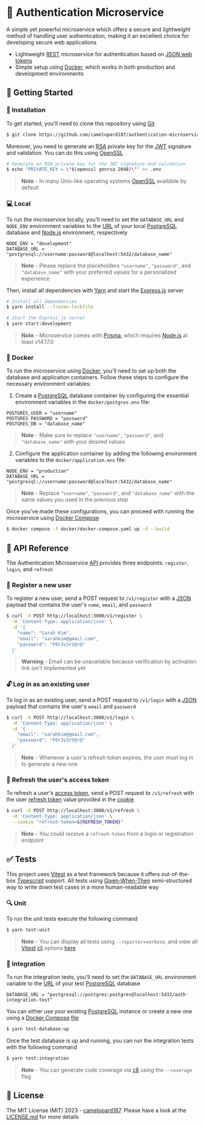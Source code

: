 # 🌻 Authentication Microservice

A simple yet powerful microservice which offers a secure and lightweight method of handling user authentication, making it an excellent choice for developing secure web applications

- Lightweight [REST](https://en.wikipedia.org/wiki/Representational_state_transfer) microservice for authentication based on [JSON web tokens](https://jwt.io/)
- Simple setup using [Docker](https://www.docker.com/), which works in both production and development environments

## 🤸 Getting Started

### 💾 Installation

To get started, you'll need to clone this repository using [Git](https://git-scm.com/)

```bash
$ git clone https://github.com/camelopard187/authentication-microservice-lightweight.git
```

Moreover, you need to generate an [RSA](<https://en.wikipedia.org/wiki/RSA_(cryptosystem)>) private key for the [JWT](https://jwt.io/) signature and validation. You can do this using [OpenSSL](https://www.openssl.org/)

```bash
# Generate an RSA private key for the JWT signature and validation
$ echo "PRIVATE_KEY = \"$(openssl genrsa 2048)\"" >> .env
```

> **Note** - In many Unix-like operating systems [OpenSSL](https://www.openssl.org/) available by default

### 💻 Local

To run the microservice locally, you'll need to set the `DATABASE_URL` and `NODE_ENV` environment variables to the [URL](https://en.wikipedia.org/wiki/URL) of your local [PostgreSQL](https://www.postgresql.org/) database and [Node.js](https://nodejs.org/en) environment, respectively

```env
NODE_ENV = "development"
DATABASE_URL = "postgresql://username:password@localhost:5432/database_name"
```

> **Note** - Please replace the placeholders `"username"`, `"password"`, and `"database_name"` with your preferred values for a personalized experience

Then, install all dependencies with [Yarn](https://yarnpkg.com/) and start the [Express.js](https://expressjs.com/) server

```bash
# Install all dependencies
$ yarn install --frozen-lockfile

# Start the Express.js server
$ yarn start:development
```

> **Note** - Microservice comes with [Prisma](https://www.prisma.io/), which requires [Node.js](https://nodejs.org/) at least v14.17.0

### 🐳 Docker

To run the microservice using [Docker](https://www.docker.com/), you'll need to set up both the database and application containers. Follow these steps to configure the necessary environment variables:

1. Create a [PostgreSQL](https://www.postgresql.org/) database container by configuring the essential environment variables in the `docker/postgres.env` file:

```env
POSTGRES_USER = "username"
POSTGRES_PASSWORD = "password"
POSTGRES_DB = "database_name"
```

> **Note** - Make sure to replace `"username"`, `"password"`, and `"database_name"` with your desired values

2. Configure the application container by adding the following environment variables to the `docker/application.env` file:

```env
NODE_ENV = "production"
DATABASE_URL = "postgresql://username:password@localhost:5432/database_name"
```

> **Note** - Replace `"username"`, `"password"`, and `"database_name"` with the same values you used in the previous step

Once you've made these configurations, you can proceed with running the microservice using [Docker Compose](https://docs.docker.com/compose/)

```bash
$ docker compose -f docker/docker-compose.yaml up -d --build
```

## 🌿 API Reference

The Authentication Microservice [API](https://en.wikipedia.org/wiki/API) provides three endpoints: `register`, `login`, and `refresh`

### 🪪 Register a new user

To register a new user, send a POST request to `/v1/register` with a [JSON](https://www.json.org/) payload that contains the user's `name`, `email`, and `password`

```bash
$ curl -X POST http://localhost:3000/v1/register \
  -H 'Content-Type: application/json' \
  -d '{
    "name": "Sarah Kim",
    "email": "sarahkim@gmail.com",
    "password": "F0r3v3rS@r@"
  }'
```

> **Warning** - Email can be unavailable because verification by activation link isn't implemented yet

### 🔓 Log in as an existing user

To log in as an existing user, send a POST request to `/v1/login` with a [JSON](https://www.json.org/) payload that contains the user's `email` and `password`

```bash
$ curl -X POST http://localhost:3000/v1/login \
  -H 'Content-Type: application/json' \
  -d '{
    "email": "sarahkim@gmail.com",
    "password": "F0r3v3rS@r@"
  }'
```

> **Note** - Whenever a user's refresh token expires, the user must log in to generate a new one

### 🔄 Refresh the user's access token

To refresh a user's [access token](https://auth0.com/docs/secure/tokens/access-tokens), send a POST request to `/v1/refresh` with the user [refresh token](https://auth0.com/docs/secure/tokens/refresh-tokens) value provided in the [cookie](https://en.wikipedia.org/wiki/Cookie)

```bash
$ curl -X POST http://localhost:3000/v1/refresh \
  -H 'Content-Type: application/json' \
  --cookie "refresh-token=${REFRESH_TOKEN}"
```

> **Note** - You could receive a `refresh-token` from a login or registration endpoint

## ✅ Tests

This project uses [Vitest](https://vitest.dev/) as a test framework because it offers out-of-the-box [Typescript](https://www.typescriptlang.org/) support. All tests using [Given-When-Then](https://en.wikipedia.org/wiki/Given-When-Then) semi-structured way to write down test cases in a more human-readable way

### 🔍 Unit

To run the unit tests execute the following command

```bash
$ yarn test:unit
```

> **Note** - You can display all tests using `--reporter=verbose`, and view all [Vitest](https://vitest.dev/) [cli](https://en.wikipedia.org/wiki/Command-line_interface) options [here](https://vitest.dev/guide/cli.html)

### 🧩 Integration

To run the integration tests, you'll need to set the `DATABASE_URL` environment variable to the [URL](https://en.wikipedia.org/wiki/URL) of your test [PostgreSQL](https://www.postgresql.org/) database

```env
DATABASE_URL = "postgresql://postgres:postgres@localhost:5432/auth-integration-test"
```

You can either use your existing [PostgreSQL](https://www.postgresql.org/) instance or create a new one using a [Docker Compose](https://docs.docker.com/compose/) [file](test/docker/docker-compose.yaml)

```bash
$ yarn test-database:up
```

Once the test database is up and running, you can run the integration tests with the following command

```bash
$ yarn test:integration
```

> **Note** - You can generate code coverage via [c8](https://github.com/bcoe/c8) using the `--coverage` flag

## 📜 License

The MIT License (MIT) 2023 - [camelopard187](https://github.com/camelopard187). Please have a look at the [LICENSE.md](LICENSE.md) for more details
